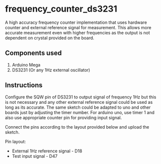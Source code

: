 # frequency_counter_ds3231
 A high accuracy frequency counter implementation that uses hardware counter and external reference signal for measurement.
 This allows more accurate measurement even with higher frequencies as the output is not dependent on crystal provided on
 the board.

 ## Components used
 1) Arduino Mega
 2) DS3231 (Or any 1Hz external oscillator)

 ## Instructions
 Configure the SQW pin of DS3231 to output signal of frequency 1Hz but this is not necessary and any other external
 reference signal could be used as long as its accurate. The same sketch could be adapted to uno and other boards just by
 adjusting the timer number. For arduino uno, use timer 1 and also use appropriate counter pin for providing input signal.

 Connect the pins according to the layout provided below and upload the sketch.

 Pin layout:
 - External 1Hz reference signal    - D18
 - Test input signal                - D47
